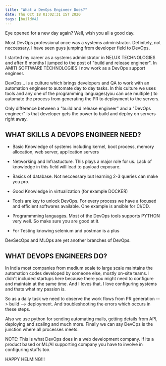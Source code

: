 ```yaml
---
title: "What a DevOps Engineer Does?"
date: Thu Oct 18 01:02:31 IST 2020
tags: [build#4]
---
```


Eye opened for a new day again? Well, wish you all a good day.

Most DevOps professional once was a systems administrator. Definitely, not neccessary. I have seen guys jumping from developer field to DevOps.

I started my career as a systems administrator in NELUX TECHNOLOGIES and after 6 months I jumped to the post of "build and release engineer". In AMITI SOFTWARE TECHNOLOGIES I now work as a DevOps support engineer. 

DevOps... is a culture which brings developers and QA to work with an automation engineer to automate day to day tasks. In this culture we uses tools and any one of the programming languages(you can use multiple ) to automate the process from generating the PR to deployment to the servers.

Only difference between a "build and release engineer" and a "DevOps engineer" is that developer gets the power to build and deploy on servers right away.

## WHAT SKILLS A DEVOPS ENGINEER NEED?

* Basic Knowledge of systems including kernel, boot process, memory allocation, web server, application servers

* Networking and Infrastucture. This plays a major role for us. Lack of knowledge in this field will lead to payload exposure.

* Basics of database. Not neccessary but learning 2-3 queries can make you pro.

* Good Knowledge in virtualization (for example DOCKER)

* Tools are key to unlock DevOps. For every process we have a focused and efficient softwares available. One example is ansible for CI/CD.

* Programmming languages. Most of the DevOps tools supports PYTHON very well. So make sure you are good at it. 

* For Testing knowing selenium and postman is a plus


DevSecOps and MLOps are yet another branches of DevOps.


## WHAT DEVOPS ENGINEERS DO?

In India most companies from medium scale to large scale maintains the automation codes developed by someone else, mostly on-site teams. I didn't included startups here because there you might need to configure and maintain at the same time. And I loves that. I love configuring systems and thats what my passion is.

So as a daily task we need to observe the work flows from PR generation --> build --> deployment. And troubleshooting the errors which occurs in these steps.

Also we use python for sending automating mails, getting details from API, deploying and scaling and much more. Finally we can say DevOps is the junction where all processes meets.

NOTE: This is what DevOps does in a web development company. If its a product based or ML/AI supporting company you have to involve in configuring stuffs too.


HAPPY HELMING!!!



 
